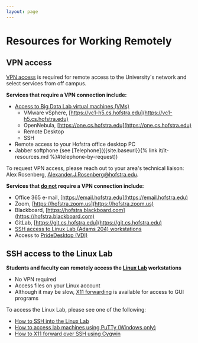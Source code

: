 ```yaml
---
layout: page
---
```


# Resources for Working Remotely

## VPN access

[VPN access](https://cs.hofstra.edu/docs/pages/guides/vpn_intro.html) is required for remote access to the University's network and select services from off campus.

**Services that require a VPN connection include:**
- [Access to Big Data Lab virtual machines (VMs)](https://cs.hofstra.edu/docs/pages/guides/access_vms.html)
    - VMware vSphere, [https://vc1-h5.cs.hofstra.edu](https://vc1-h5.cs.hofstra.edu)
    - OpenNebula, [https://one.cs.hofstra.edu](https://one.cs.hofstra.edu)
    - Remote Desktop
    - SSH
- Remote access to your Hofstra office desktop PC
- Jabber softphone (see [Telephone]({{site.baseurl}}{% link it/it-resources.md %}#telephone-by-request))

To request VPN access, please reach out to your area's technical liaison: Alex Rosenberg, Alexander.J.Rosenberg@hofstra.edu.

**Services that <u>do not</u> require a VPN connection include:**
- Office 365 e-mail, [https://email.hofstra.edu](https://email.hofstra.edu)
- Zoom, [https://hofstra.zoom.us](https://hofstra.zoom.us)
- Blackboard, [https://hofstra.blackboard.com](https://hofstra.blackboard.com)
- GitLab, [https://git.cs.hofstra.edu](https://git.cs.hofstra.edu)
- [SSH access to Linux Lab (Adams 204) workstations](https://cs.hofstra.edu/docs/pages/guides/SSHtoLinux.html)
- Access to [PrideDesktop (VDI)](https://wiki.edtech.hofstra.edu/pages/viewpage.action?pageId=16777218)

## SSH access to the Linux Lab

**Students and faculty can remotely access the [Linux Lab](https://cs.hofstra.edu/docs/pages/labs/linux_lab.html) workstations**
- No VPN required
- Access files on your Linux account
- Although it may be slow, [X11 forwarding](https://cs.hofstra.edu/docs/pages/guides/cygwin_x11_forwarding.html) is available for access to GUI programs

To access the Linux Lab, please see one of the following:
- [How to SSH into the Linux Lab](https://cs.hofstra.edu/docs/pages/guides/SSHtoLinux.html)
- [How to access lab machines using PuTTy (Windows only)](https://cs.hofstra.edu/docs/pages/guides/putty_setup.html)
- [How to X11 forward over SSH using Cygwin](https://cs.hofstra.edu/docs/pages/guides/cygwin_x11_forwarding.html)

